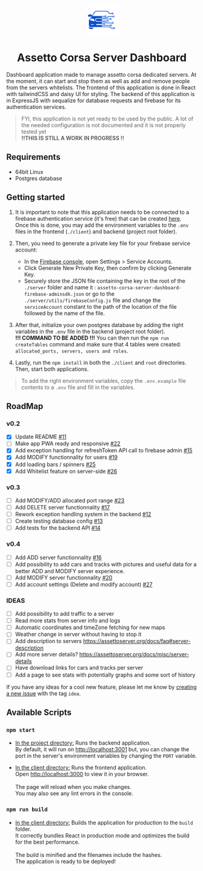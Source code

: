 <p align="center">
  <a href="https://www.assetto.adammihajlovic.ca">
    <img alt="logo" src="./client/public/logo512.png" width="80" />
  </a>
</p>
<h1 align="center">
  Assetto Corsa Server Dashboard
</h1>

Dashboard application made to manage assetto corsa dedicated servers.
At the moment, it can start and stop them as well as add and remove people from the servers whitelists.
The frontend of this application is done in React with tailwindCSS and daisy UI for styling.
The backend of this application is in ExpressJS with sequalize for database requests and firebase for its authentication services.

> FYI, this application is not yet ready to be used by the public. A lot of the needed configuration is not documented and it is not properly tested yet  
>**!!THIS IS STILL A WORK IN PROGRESS !!**

## Requirements

- 64bit Linux
- Postgres database

## Getting started 

1. It is important to note that this application needs to be connected to a firebase authentication service (it's free) that can be created [here](https://console.firebase.google.com/).\
Once this is done, you may add the environment variables to the `.env` files in the frontend (`./client`) and backend (project root folder).

2. Then, you need to generate a private key file for your firebase service account:
    * In the [Firebase console](https://console.firebase.google.com), open Settings > Service Accounts.
    * Click Generate New Private Key, then confirm by clicking Generate Key.
    * Securely store the JSON file containing the key in the root of the `./server` folder and name it : `assetto-corsa-server-dashboard-firebase-adminsdk.json` or go to the `./server/utils/firebaseConfig.js` file and change the `serviceAccount` constant to the path of the location of the file followed by the name of the file.

3. After that, initialize your own postgres database by adding the right variables in the `.env` file in the backend (project root folder).\
<strong>!!! COMMAND TO BE ADDED !!!</strong> You can then run the `npm run createTables` command and make sure that 4 tables were created: `allocated_ports, servers, users and roles`.

4. Lastly, run the `npm install` in both the `./client` and `root` directories.\
Then, start both applications.

 > To add the right environment variables, copy the `.env.example` file contents to a `.env` file and fill in the variables.

## RoadMap

### v0.2
  - [x] Update README [#11](/../../issues/11)
  - [ ] Make app PWA ready and responsive [#22](/../../issues/22)
  - [x] Add exception handling for refreshToken API call to firebase admin [#15](/../../issues/15)
  - [x] Add MODIFY functionnality for users [#19](/../../issues/19)
  - [x] Add loading bars / spinners [#25](/../../issues/25)
  - [x] Add Whitelist feature on server-side [#26](../../26)
### v0.3
  - [ ] Add MODIFY/ADD allocated port range [#23](/../../issues/23)
  - [ ] Add DELETE server functionnality [#17](/../../issues/17)
  - [ ] Rework exception handling system in the backend [#12](/../../issues/12)
  - [ ] Create testing database config [#13](/../../issues/13)
  - [ ] Add tests for the backend API [#14](/../../issues/14)

### v0.4
  - [ ] Add ADD server functionnality [#16](/../../issues/16)
  - [ ] Add possibility to add cars and tracks with pictures and useful data for a better ADD and MODIFY server experience.
  - [ ] Add MODIFY server functionnality [#20](/../../issues/20)
  - [ ] Add account settings (Delete and modify account) [#27](/../../issues/27)

### IDEAS
- [ ] Add possibility to add traffic to a server
- [ ] Read more stats from server info and logs
- [ ] Automatic coordinates and timeZone fetching for new maps
- [ ] Weather change in server without having to stop it
- [ ] Add description to servers https://assettoserver.org/docs/faq#server-description
- [ ] Add more server details? https://assettoserver.org/docs/misc/server-details
- [ ] Have download links for cars and tracks per server
- [ ] Add a page to see stats with potentially graphs and some sort of history

If you have any ideas for a cool new feature, please let me know by [creating a new issue](https://github.com/Funnyadd/assetto-corsa-server-dashboard/issues/new) with the tag `idea`.

## Available Scripts

### `npm start`

- <ins>In the project directory:</ins> Runs the backend application.\
By default, it will run on [http://localhost:3001](http://localhost:3001) but, you can change the port in the server's environment variables by changing the `PORT` variable.

- <ins>In the client directory:</ins> Runs the frontend application.\
Open [http://localhost:3000](http://localhost:3000) to view it in your browser.\
\
The page will reload when you make changes.\
You may also see any lint errors in the console.

### `npm run build`

- <ins>In the client directory:</ins> Builds the application for production to the `build` folder.\
It correctly bundles React in production mode and optimizes the build for the best performance.\
\
The build is minified and the filenames include the hashes.\
The application is ready to be deployed!
